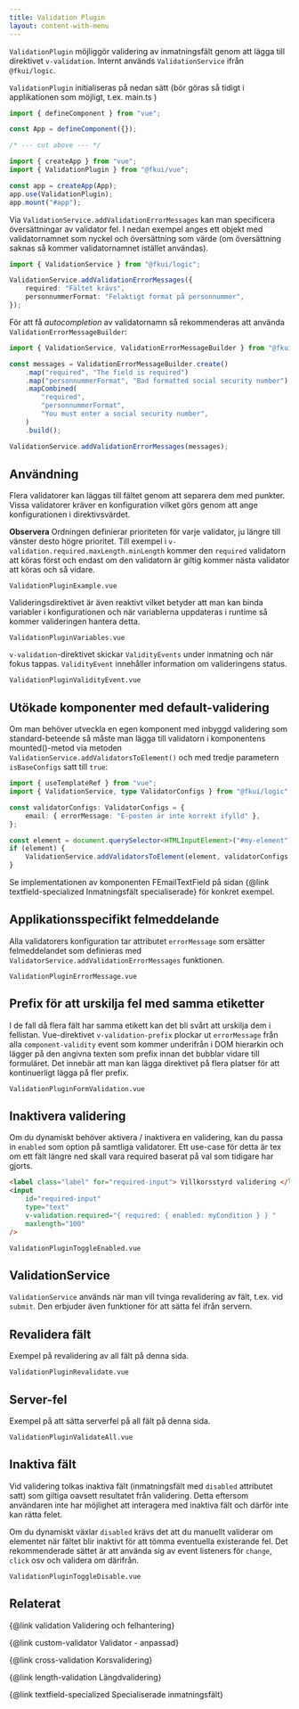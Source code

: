 ```yaml
---
title: Validation Plugin
layout: content-with-menu
---
```


`ValidationPlugin` möjliggör validering av inmatningsfält genom att lägga till direktivet `v-validation`.
Internt används `ValidationService` ifrån `@fkui/logic`.

`ValidationPlugin` initialiseras på nedan sätt (bör göras så tidigt i applikationen som möjligt, t.ex. main.ts )

```ts
import { defineComponent } from "vue";

const App = defineComponent({});

/* --- cut above --- */

import { createApp } from "vue";
import { ValidationPlugin } from "@fkui/vue";

const app = createApp(App);
app.use(ValidationPlugin);
app.mount("#app");
```

Via `ValidationService.addValidationErrorMessages` kan man specificera översättningar av validator fel.
I nedan exempel anges ett objekt med validatornamnet som nyckel och översättning som värde (om översättning saknas så kommer validatornamnet istället användas).

```ts
import { ValidationService } from "@fkui/logic";

ValidationService.addValidationErrorMessages({
    required: "Fältet krävs",
    personnummerFormat: "Felaktigt format på personnummer",
});
```

För att få _autocompletion_ av validatornamn så rekommenderas att använda `ValidationErrorMessageBuilder`:

```ts
import { ValidationService, ValidationErrorMessageBuilder } from "@fkui/logic";

const messages = ValidationErrorMessageBuilder.create()
    .map("required", "The field is required")
    .map("personnummerFormat", "Bad formatted social security number")
    .mapCombined(
        "required",
        "personnummerFormat",
        "You must enter a social security number",
    )
    .build();

ValidationService.addValidationErrorMessages(messages);
```

## Användning

Flera validatorer kan läggas till fältet genom att separera dem med punkter. Vissa validatorer kräver en konfiguration vilket görs genom att ange konfigurationen i direktivsvärdet.

**Observera** Ordningen definierar prioriteten för varje validator, ju längre till vänster desto högre prioritet.
Till exempel i `v-validation.required.maxLength.minLength` kommer den `required` validatorn att köras först och endast om den validatorn är giltig kommer nästa validator att köras och så vidare.

```import
ValidationPluginExample.vue
```

Valideringsdirektivet är även reaktivt vilket betyder att man kan binda variabler i konfigurationen och när variablerna uppdateras i runtime så kommer valideringen hantera detta.

```import
ValidationPluginVariables.vue
```

`v-validation`-direktivet skickar `ValidityEvents` under inmatning och när fokus tappas.
`ValidityEvent` innehåller information om valideringens status.

```import
ValidationPluginValidityEvent.vue
```

## Utökade komponenter med default-validering

Om man behöver utveckla en egen komponent med inbyggd validering som standard-beteende så måste man lägga till validatorn i komponentens mounted()-metod via metoden `ValidationService.addValidatorsToElement()` och med tredje parametern `isBaseConfigs` satt till `true`:

```ts
import { useTemplateRef } from "vue";
import { ValidationService, type ValidatorConfigs } from "@fkui/logic";

const validatorConfigs: ValidatorConfigs = {
    email: { errorMessage: "E-posten är inte korrekt ifylld" },
};

const element = document.querySelector<HTMLInputElement>("#my-element");
if (element) {
    ValidationService.addValidatorsToElement(element, validatorConfigs, true);
}
```

Se implementationen av komponenten FEmailTextField på sidan {@link textfield-specialized Inmatningsfält specialiserade} för konkret exempel.

## Applikationsspecifikt felmeddelande

Alla validatorers konfiguration tar attributet `errorMessage` som ersätter felmeddelandet som definieras med `ValidatorService.addValidationErrorMessages` funktionen.

```import
ValidationPluginErrorMessage.vue
```

## Prefix för att urskilja fel med samma etiketter

I de fall då flera fält har samma etikett kan det bli svårt att urskilja dem i fellistan.
Vue-direktivet `v-validation-prefix` plockar ut `errorMessage` från alla `component-validity` event som kommer underifrån i DOM hierarkin och lägger på den angivna texten som prefix innan det bubblar vidare till formuläret.
Det innebär att man kan lägga direktivet på flera platser för att kontinuerligt lägga på fler prefix.

```import
ValidationPluginFormValidation.vue
```

## Inaktivera validering

Om du dynamiskt behöver aktivera / inaktivera en validering, kan du passa in `enabled` som option på samtliga validatorer.
Ett use-case för detta är tex om ett fält längre ned skall vara required baserat på val som tidigare har gjorts.

```html static
<label class="label" for="required-input"> Villkorsstyrd validering </label>
<input
    id="required-input"
    type="text"
    v-validation.required="{ required: { enabled: myCondition } } "
    maxlength="100"
/>
```

```import
ValidationPluginToggleEnabled.vue
```

## ValidationService

`ValidationService` används när man vill tvinga revalidering av fält, t.ex. vid `submit`.
Den erbjuder även funktioner för att sätta fel ifrån servern.

## Revalidera fält

Exempel på revalidering av all fält på denna sida.

```import
ValidationPluginRevalidate.vue
```

## Server-fel

Exempel på att sätta serverfel på all fält på denna sida.

```import
ValidationPluginValidateAll.vue
```

## Inaktiva fält

Vid validering tolkas inaktiva fält (inmatningsfält med `disabled` attributet satt) som giltiga oavsett resultatet från validering.
Detta eftersom användaren inte har möjlighet att interagera med inaktiva fält och därför inte kan rätta felet.

Om du dynamiskt växlar `disabled` krävs det att du manuellt validerar om elementet när fältet blir inaktivt för att tömma eventuella existerande fel.
Det rekommenderade sättet är att använda sig av event listeners för `change`, `click` osv och validera om därifrån.

```import
ValidationPluginToggleDisable.vue
```

## Relaterat

{@link validation Validering och felhantering}

{@link custom-validator Validator - anpassad}

{@link cross-validation Korsvalidering}

{@link length-validation Längdvalidering}

{@link textfield-specialized Specialiserade inmatningsfält}
